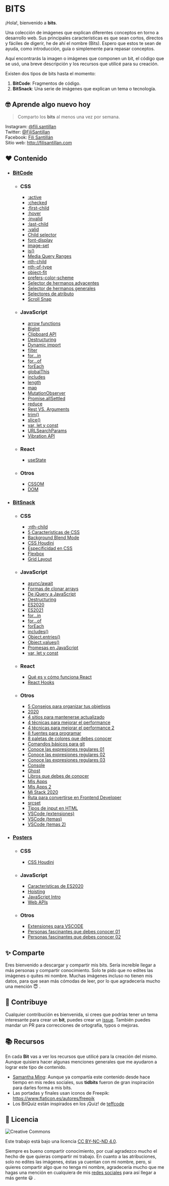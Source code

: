 # BITS

¡Hola!, bienvenido a **bits**.

Una colección de imágenes que explican diferentes conceptos en torno a desarrollo web. Sus principales características es que sean cortos, directos y fáciles de digerir, he de ahí el nombre (Bits). Espero que estos te sean de ayuda, como introducción, guía o simplemente para repasar conceptos.

Aquí encontrarás la imagen o imágenes que componen un bit, el código que se usó, una breve descripción y los recursos que utilicé para su creación.

Existen dos tipos de bits hasta el momento:

1. **BitCode**: Fragmentos de código.
2. **BitSnack**: Una serie de imágenes que explican un tema o tecnología.

## 🤓 Aprende algo nuevo hoy

> Comparto los **bits** al menos una vez por semana.

Instagram: [@fili.santillan](https://www.instagram.com/fili.santillan/)  
Twitter: [@FiliSantillan](https://twitter.com/FiliSantillan)  
Facebook: [Fili Santillán](https://www.facebook.com/FiliSantillan96/)  
Sitio web: http://filisantillan.com

## ❤ Contenido

-   ### [BitCode](/BitCode/)

    -   ### CSS
        -   [:active](BitCode/active/active.md)
        -   [:checked](BitCode/checked/checked.md)
        -   [:first-child](BitCode/first-child/first-child.md)
        -   [:hover](BitCode/hover/hover.md)
        -   [:invalid](/BitCode/invalid/invalid.md)
        -   [:last-child](BitCode/)
        -   [:valid](/BitCode/valid/valid.md)
        -   [Child selector](BitCode/child-selector/child-selector.md)
        -   [font-display](/BitCode/font-display/font-display.md)
        -   [image-set](BitCode/image-set/image-set.md)
        -   [is()](BitCode/is/is.md)
        -   [Media Query Ranges](/BitCode/media-query-ranges/media-query-ranges.md)
        -   [nth-child](/BitCode/nth-child/nth-child.md)
        -   [nth-of-type](/BitCode/nth-of-type/nth-of-type.md)
        -   [object-fit](/BitCode/object-fit/object-fit.md)
        -   [prefers-color-scheme](/BitCode/prefers-color-scheme/prefers-color-scheme.md)
        -   [Selector de hermanos adyacentes](/BitCode/adjacent-sibling-selector/adjacent-sibling-selector.md)
        -   [Selector de hermanos generales](/BitCode/general-sibling-selector/general-sibling-selector.md)
        -   [Selectores de atributo](/BitCode/attribute-selectors/attribute-selectors.md)
        -   [Scroll Snap](/BitCode/scroll-snap/scroll-snap.md)

    -   ### JavaScript
        -   [arrow functions](/BitCode/arrow-functions/arrow-functions.md)
        -   [BigInt](/BitCode/BigInt/BigInt.md)
        -   [Clipboard API](/BitCode/ClipboardApi/clipboardApi.md)
        -   [Destructuring](/BitCode/Destructuring/destructuring.md)
        -   [Dynamic import](/BitCode/DynamicImport/dynamic-import.md)
        -   [filter](/BitCode/filter/filter.md)
        -   [for...in](/BitCode/for...in/for...in.md)
        -   [for...of](/BitCode/for...of/for...of.md)
        -   [forEach](/BitCode/forEach/forEach.md)
        -   [globalThis](/BitCode/globalThis/globalThis.md)
        -   [includes](/BitCode/includes/includes.md)
        -   [length](/BitCode/length/length.md)
        -   [map](/BitCode/map/map.md)
        -   [MutationObserver](/BitCode/mutationObserver/mutationObserver.md)
        -   [Promise.allSettled](/BitCode/Promise.allSettled/Promise.allSettled.md)
        -   [reduce](/BitCode/reduce/reduce.md)
        -   [Rest VS. Arguments](/BitCode/RestVSArguments/RestVSArguments.md)
        -   [trim()](/BitCode/trim/trim.md)
        -   [slice()](/BitCode/slice/slice.md)
        -   [var, let y const](./BitCode/var-let-const/var-let-const.md)
        -   [URLSearchParams](/BitCode/URLSearchParams/URLSearchParams.md)
        -   [Vibration API](/BitCode/vibration-api/vibration-api.md)

    -   ### React
        -   [useState](/BitCode/useState/useState.md)

    -   ### Otros
        -   [CSSOM](/BitCode/CSSOM/CSSOM.md)
        -   [DOM](/BitCode/DOM/DOM.md)

-   ### [BitSnack](/BitSnack/)

    -   ### CSS

        -   [:nth-child](/BitSnack/nth-child/nth-child.md)
        -   [5 Características de CSS](/BitSnack/css-features/css-features.md)
        -   [Background Blend Mode](/BitSnack/background-blend-mode/background-blend-mode.md)
        -   [CSS Houdini](/BitSnack/css-houdini/css-houdini.md)
        -   [Especificidad en CSS](/BitSnack/css-specificity/css-specificity.md)
        -   [Flexbox](/BitSnack/flexbox/flexbox.md)
        -   [Grid Layout](/BitSnack/grid-layout/grid-layout.md)

    -   ### JavaScript

        -   [async/await](/BitSnack/async-await/async-await.md)
        -   [Formas de clonar arrays](/BitSnack/clone-arrays/clone-arrays.md)
        -   [De jQuery a JavaScript](/BitSnack/jquery-js/jquery-js.md)
        -   [Destructuring](/BitSnack/Destructuring/destructuring.md)
        -   [ES2020](/BitSnack/ES2020/ES2020.md)
        -   [ES2021](/BitSnack/ES2021/ES2021.md)
        -   [for...in](/BitSnack/for...in/for...in.md)
        -   [for...of](/BitSnack/for...of/for...of.md)
        -   [forEach](/BitSnack/forEach/forEach.md)
        -   [includes()](/BitSnack/includes/includes.md)
        -   [Object.entries()](/BitSnack/Object.entries/Object.entries.md)
        -   [Object.values()](/BitSnack/Object.values/Object.values.md)
        -   [Promesas en JavaScript](/BitSnack/promises/promises.md)
        -   [var, let y const](/BitSnack/var-let-const/var-let-const.md)

    -   ### React

        -   [Qué es y cómo funciona React](/BitSnack/react/react.md)
        -   [React Hooks](/BitSnack/react-hooks/react-hooks.md)

    -   ### Otros
        -   [5 Consejos para organizar tus objetivos](BitSnack/organization/organizacion.md)
        -   [2020](/BitSnack/2020/2020.md)
        -   [4 sitios para mantenerse actualizado](/BitSnack/learn/learn.md)
        -   [4 técnicas para mejorar el performance](/BitSnack/performance/performance.md)
        -   [4 técnicas para mejorar el performance 2](/BitSnack/performance-2/performance-2.md)
        -   [8 fuentes para programar](/BitSnack/fonts/fonts.md)
        -   [8 paletas de colores que debes conocer](/BitSnack/color-palettes/color-palettes.md)
        -   [Comandos básicos para git](/BitSnack/git-commands/git-commands.md)
        -   [Conoce las expresiones regulares 01](/BitSnack/regExp/regExp.md)
        -   [Conoce las expresiones regulares 02](/BitSnack/regExp2/regExp2.md)
        -   [Conoce las expresiones regulares 03](/BitSnack/regExp3/regExp3.md)
        -   [Console](/BitSnack/console/console.md)
        -   [Ghost](/BitSnack/Ghost/Ghost.md)
        -   [Libros que debes de conocer](/BitSnack/books/books.md)
        -   [Mis Apps](/BitSnack/apps/apps.md)
        -   [Mis Apps 2](/BitSnack/apps-2/apps-2.md)
        -   [Mi Stack 2020](/BitSnack/stack-2020/stack.md)
        -   [Ruta para convertirse en Frontend Developer](/BitSnack/frontRoadmap/frontRoadmap.md)
        -   [srcset](/BitSnack/srcset/srcset.md)
        -   [Tipos de input en HTML](/BitSnack/html-inputs/html-input.md)
        -   [VSCode (extensiones)](/BitSnack/vscode-extensions/VSCode-extensions.md)
        -   [VSCode (temas)](/BitSnack/vscode-theme/vscode-themes.md)
        -   [VSCode (temas 2)](/BitSnack/vscode-theme-2/vscode-themes-2.md)

-   ### [Posters](/posters/)
    -   ### CSS
        -   [CSS Houdini](/posters/css/houdini/css-houdini.png)

    -   ### JavaScript
        -   [Características de ES2020](/posters/javascript/ES2020/ES2020.png)
        -   [Hoisting](/posters/javascript/hoisting/hoisting.png)
        -   [JavaScript Intro](/posters/javascript/intro/javascript.png)
        -   [Web APIs](/posters/javascript/webAPIs/webAPIs.png)

    -   ### Otros
        -   [Extensiones para VSCODE](/posters/vscode/vscode-extensions.png)
        -   [Personas fascinantes que debes conocer 01](/posters/others/creators/creators.png)
        -   [Personas fascinantes que debes conocer 02](/posters/others/creators/creators-02.png)

## ✨ Comparte

Eres bienvenido a descargar y compartir mis bits. Sería increíble llegar a más
personas y compartir conocimiento. Solo te pido que no edites las imágenes o quites
mi nombre. Muchas imágenes incluso no tienen mis datos, para que sean más cómodas de
leer, por lo que agradecería mucho una mención 😇 .

## 🤜 Contribuye

Cualquier contribución es bienvenida, si crees que podrías tener un tema interesante
para crear un **bit**, puedes crear un
[issue](https://github.com/FiliSantillan/Bits/issues). También puedes mandar un PR
para correcciones de ortografía, typos o mejoras.

## 📚 Recursos

En cada **Bit** vas a ver los recursos que utilicé para la creación del mismo. Aunque quisiera hacer algunas menciones generales que me ayudaron a lograr este tipo de contenido.

-   [Samantha Ming](https://www.instagram.com/samanthaming/): Aunque ya compartía
    este contenido desde hace tiempo en mis redes sociales, sus **tidbits** fueron de
    gran inspiración para darles forma a mis bits.
-   Las portadas y finales usan iconos de Freepik:
    https://www.flaticon.es/autores/freepik
-   Los BitQuiz están inspirados en los ¡Quiz! de
    [teffcode](https://gist.github.com/teffcode)

## 📜 Licencia

![Creative Commons](https://mirrors.creativecommons.org/presskit/buttons/80x15/svg/by-nc-nd.svg)

Este trabajo está bajo una licencia [CC BY-NC-ND 4.0](https://creativecommons.org/licenses/by-nc-nd/4.0/deed.es).

Siempre es bueno compartir conocimiento, por cual agradezco mucho el hecho de que quieras compartir mi trabajo. En cuanto a las atribuciones, solo no edites las imágenes, éstas ya cuentan con mi nombre, pero, si quieres compartir algo que no tenga mi nombre, agradecería mucho que me hagas una mención en cualquiera de mis [redes sociales](#aprende-algo-nuevo-hoy) para así llegar a más gente 😃 .

